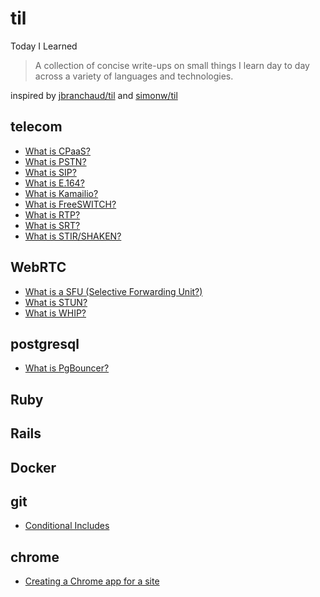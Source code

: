 # til
Today I Learned

> A collection of concise write-ups on small things I learn day to day across a variety of languages and technologies.

inspired by [jbranchaud/til](https://github.com/jbranchaud/til) and [simonw/til](https://github.com/simonw/til)

## telecom

* [What is CPaaS?](https://github.com/ryanwi/til/blob/main/telecom/what-is-CPaaS.md)
* [What is PSTN?](https://github.com/ryanwi/til/blob/main/telecom/what-is-PSTN.md)
* [What is SIP?](https://github.com/ryanwi/til/blob/main/telecom/what-is-SIP.md)
* [What is E.164?](https://github.com/ryanwi/til/blob/main/telecom/what-is-e-164.md)
* [What is Kamailio?](https://github.com/ryanwi/til/blob/main/telecom/what-is-kamailio.md)
* [What is FreeSWITCH?](https://github.com/ryanwi/til/blob/main/telecom/what-is-freeswitch.md)
* [What is RTP?](https://github.com/ryanwi/til/blob/main/telecom/what-is-RTP.md)
* [What is SRT?](https://github.com/ryanwi/til/blob/main/telecom/what-is-SRT.md)
* [What is STIR/SHAKEN?](https://github.com/ryanwi/til/blob/main/telecom/what-is-STIR-SHAKEN.md)

## WebRTC

* [What is a SFU (Selective Forwarding Unit?)](https://github.com/ryanwi/til/blob/main/webrtc/what-is-selective-forwarding-unit.md)
* [What is STUN?](https://github.com/ryanwi/til/blob/main/webrtc/what-is-STUN.md)
* [What is WHIP?](https://github.com/ryanwi/til/blob/main/webrtc/what-is-WHIP.md)

## postgresql

* [What is PgBouncer?](https://github.com/ryanwi/til/blob/main/postgresql/what-is-pgbouncer.md)

## Ruby 


## Rails
 

## Docker
 

## git

* [Conditional Includes](https://github.com/ryanwi/til/blob/main/git/conditional-includes.md)

## chrome

* [Creating a Chrome app for a site](https://github.com/ryanwi/til/blob/main/chrome/creating-chrome-app.md)


